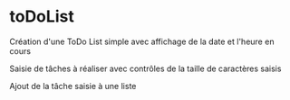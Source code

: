 # toDoList

Création d'une ToDo List simple avec affichage de la date et l'heure en cours

Saisie de tâches à réaliser avec contrôles de la taille de caractères saisis

Ajout de la tâche saisie à une liste
